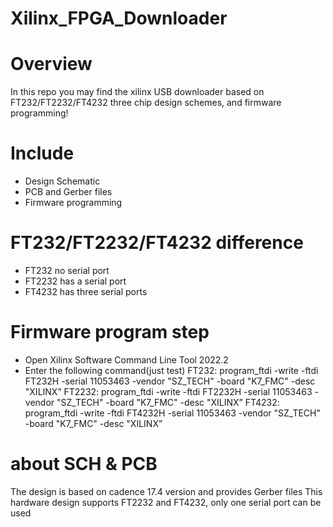 # Xilinx_FPGA_Downloader

# Overview
In this repo you may find the xilinx USB downloader  based on FT232/FT2232/FT4232 three chip design schemes, and firmware programming!

# Include
  - Design Schematic
  - PCB and Gerber files
  - Firmware programming
  
# FT232/FT2232/FT4232 difference
  - FT232  no serial port
  - FT2232 has a serial port
  - FT4232 has three serial ports
  
# Firmware program step
  - Open Xilinx Software Command Line Tool 2022.2
  - Enter the following command(just test)
      FT232:  program_ftdi -write -ftdi FT232H -serial 11053463 -vendor "SZ_TECH" -board "K7_FMC" -desc "XILINX”
      FT2232: program_ftdi -write -ftdi FT2232H -serial 11053463 -vendor "SZ_TECH" -board "K7_FMC" -desc "XILINX”
      FT4232: program_ftdi -write -ftdi FT4232H -serial 11053463 -vendor "SZ_TECH" -board "K7_FMC" -desc "XILINX”
      
# about SCH & PCB
  The design is based on cadence 17.4 version and provides Gerber files
  This hardware design supports FT2232 and FT4232, only one serial port can be used

